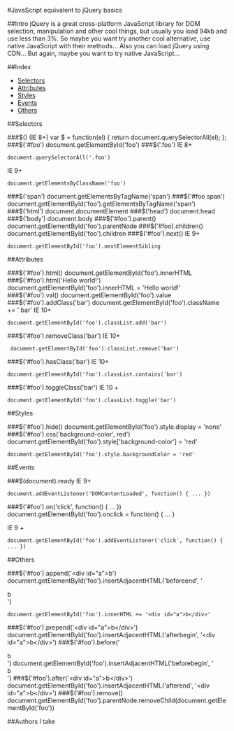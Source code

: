 #JavaScript equivalent to jQuery basics

##Intro
jQuery is a great cross-platform JavaScript library for DOM selection, manipulation and other cool things, but usually you load 94kb and use less than 3%. So maybe you want try another cool alternative, use native JavaScript with their methods... Also you can load jQuery using CDN... But again, maybe you want to try native JavaScript...

##Index
* [Selectors](#selectors)
* [Attributes](#attributes)
* [Styles](#styles)
* [Events](#events)
* [Others](#others)

##Selectors

###$() (IE 8+)
    var $ = function(el) {
       return document.querySelectorAll(el);
    };
###$('#foo')
    document.getElementById('foo')
###$('.foo')
IE 8+

    document.querySelectorAll('.foo')
IE 9+

    document.getElementsByClassName('foo')
###$('span')    
    document.getElementsByTagName('span')
###$('#foo span')
    document.getElementById('foo').getElementsByTagName('span')
###$('html')
    document.documentElement
###$('head')
    document.head
###$('body')
    document.body
###$('#foo').parent()
    document.getElementById('foo').parentNode
###$('#foo).children()
    document.getElementById('foo').children
###$('#foo').next()
IE 9+

    document.getElementById('foo').nextElementSibling

##Attributes

###$('#foo').html()
    document.getElementById('foo').innerHTML
###$('#foo').html('Hello world!')
    document.getElementById('foo').innerHTML = 'Hello world!'
###$('#foo').val()
    document.getElementById('foo').value
###$('#foo').addClass('bar')
    document.getElementById('foo').className += ' bar'
IE 10+

    document.getElementById('foo').classList.add('bar')
###$('#foo').removeClass('bar')
IE 10+

     document.getElementById('foo').classList.remove('bar')
###$('#foo').hasClass('bar')
IE 10+

    document.getElementById('foo').classList.contains('bar')
###$('#foo').toggleClass('bar')
IE 10 +

    document.getElementById('foo').classList.toggle('bar')

##Styles

###$('#foo').hide()
    document.getElementById('foo').style.display = 'none'
###$('#foo').css('background-color', red')
    document.getElementById('foo').style['background-color'] = 'red'
    
    document.getElementById('foo').style.backgroundColor = 'red'

##Events

###$(document).ready
IE 9+

    document.addEventListener('DOMContentLoaded', function() { ... })
###$('#foo').on('click', function() { ... })
    document.getElementById('foo').onclick = function() { ... }

IE 9 +

    document.getElementById('foo').addEventListener('click', function() { ... })

##Others

###$('#foo').append('<div id=\"a\">b</div>')
    document.getElementById('foo').insertAdjacentHTML('beforeend', '<div id="a">b</div>')
    
    document.getElementById('foo').innerHTML += '<div id="a">b</div>'
    
###$('#foo').prepend('<div id="a">b</div>')
    document.getElementById('foo').insertAdjacentHTML('afterbegin', '<div id="a">b</div>')
###$('#foo').before('<div id="a">b</div>')
    document.getElementById('foo').insertAdjacentHTML('beforebegin', '<div id="a">b</div>')
###$('#foo').after('<div id="a">b</div>')
    document.getElementById('foo').insertAdjacentHTML('afterend', '<div id="a">b</div>')
###$('#foo').remove()
    document.getElementById('foo').parentNode.removeChild(document.getElementById('foo'))

##Authors
I take
